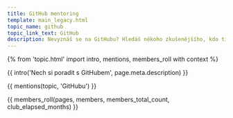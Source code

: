 ```yaml
---
title: GitHub mentoring
template: main_legacy.html
topic_name: github
topic_link_text: GitHub
description: Nevyznáš se na GitHubu? Hledáš někoho zkušenějšího, kdo ti poradí, když se zasekneš? Kdo ti ukáže správné postupy a nasměruje tě na kvalitní návody nebo kurzy?
---
```

{% from 'topic.html' import intro, mentions, members_roll with context %}

{{ intro('Nech si poradit s GitHubem', page.meta.description) }}

{{ mentions(topic, 'GitHubu') }}

{{ members_roll(pages, members, members_total_count, club_elapsed_months) }}
